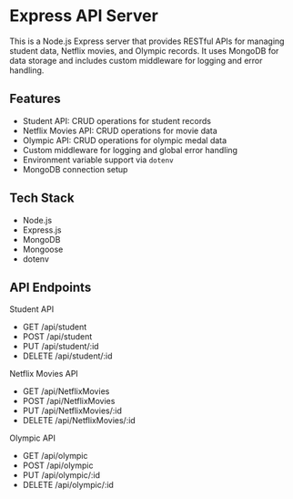 # Express API Server

This is a Node.js Express server that provides RESTful APIs for managing student data, Netflix movies, and Olympic records. It uses MongoDB for data storage and includes custom middleware for logging and error handling.

## Features

-  Student API: CRUD operations for student records
-  Netflix Movies API: CRUD operations for movie data
-  Olympic API: CRUD operations for olympic medal data
-  Custom middleware for logging and global error handling
-  Environment variable support via `dotenv`
-  MongoDB connection setup

## Tech Stack

- Node.js
- Express.js
- MongoDB
- Mongoose
- dotenv

## API Endpoints
Student API
- GET /api/student
- POST /api/student
- PUT /api/student/:id
- DELETE /api/student/:id

Netflix Movies API
- GET /api/NetflixMovies
- POST /api/NetflixMovies
- PUT /api/NetflixMovies/:id
- DELETE /api/NetflixMovies/:id

Olympic API
- GET /api/olympic
- POST /api/olympic
- PUT /api/olympic/:id
- DELETE /api/olympic/:id
